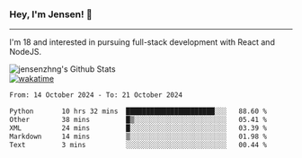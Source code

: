 ### Hey, I'm Jensen! 👋

---

I'm 18 and interested in pursuing full-stack development with React and NodeJS.

![jensenzhng's Github Stats](https://github-readme-stats.vercel.app/api?username=jensenzhng&theme=dark&show_icons=true&count_private=true)
<br />
[![wakatime](https://wakatime.com/badge/user/cbfc263d-3611-4e36-8278-8fad45fe3f62.svg)](https://wakatime.com/@cbfc263d-3611-4e36-8278-8fad45fe3f62)

<!--START_SECTION:waka-->

```txt
From: 14 October 2024 - To: 21 October 2024

Python       10 hrs 32 mins  ██████████████████████░░░   88.60 %
Other        38 mins         █▒░░░░░░░░░░░░░░░░░░░░░░░   05.41 %
XML          24 mins         █░░░░░░░░░░░░░░░░░░░░░░░░   03.39 %
Markdown     14 mins         ▒░░░░░░░░░░░░░░░░░░░░░░░░   01.98 %
Text         3 mins          ░░░░░░░░░░░░░░░░░░░░░░░░░   00.44 %
```

<!--END_SECTION:waka-->
